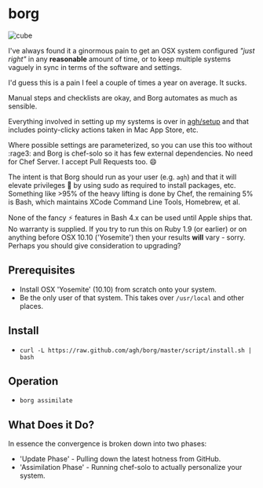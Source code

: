 # borg

![cube](http://f.cl.ly/items/1U1z2f0J060L0Q2v111h/borg-cube-angled.jpg)

I've always found it a ginormous pain to get an OSX system configured
_"just right"_ in any **reasonable** amount of time, or to keep multiple systems
vaguely in sync in terms of the software and settings.

I'd guess this is a pain I feel a couple of times a year on average. It sucks.

Manual steps and checklists are okay, and Borg automates as much as sensible.

Everything involved in setting up my systems is over in [agh/setup](https://github.com/agh/setup)
and that includes pointy-clicky actions taken in Mac App Store, etc.

Where possible settings are parameterized, so you can use this too without :rage3:
and Borg is chef-solo so it has few external dependencies. No need for Chef Server.
I accept Pull Requests too. :smile:

The intent is that Borg should run as your user (e.g. `agh`) and that it will
elevate privileges :muscle: by using sudo as required to install packages, etc.
Something like >95% of the heavy lifting is done by Chef, the remaining 5% is Bash,
which maintains XCode Command Line Tools, Homebrew, et al.

None of the fancy :zap: features in Bash 4.x can be used until Apple ships that.
No warranty is supplied. If you try to run this on Ruby 1.9 (or earlier) or on
anything before OSX 10.10 ('Yosemite') then your results **will** vary - sorry.
Perhaps you should give consideration to upgrading?

## Prerequisites

  * Install OSX 'Yosemite' (10.10) from scratch onto your system.
  * Be the only user of that system. This takes over `/usr/local` and other places.

## Install

  * `curl -L https://raw.github.com/agh/borg/master/script/install.sh | bash`

## Operation

  * `borg assimilate`

## What Does it Do?

In essence the convergence is broken down into two phases:

  * 'Update Phase' - Pulling down the latest hotness from GitHub.
  * 'Assimilation Phase' - Running chef-solo to actually personalize your system.

